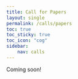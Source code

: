 ```yaml
---
title: Call for Papers
layout: single
permalink: /calls/papers
toc: true
toc_sticky: true
toc_icon: "cog"
sidebar: 
    nav: calls
---
```


Coming soon!

